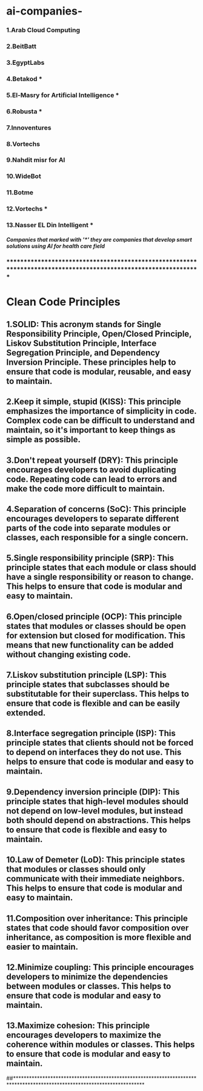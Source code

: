 # ai-companies-
### 1.Arab Cloud Computing
### 2.BeitBatt
### 3.EgyptLabs
### 4.Betakod *
### 5.El-Masry for Artificial Intelligence *
### 6.Robusta *
### 7.Innoventures
### 8.Vortechs
### 9.Nahdit misr for AI
### 10.WideBot
### 11.Botme
### 12.Vortechs *
### 13.Nasser EL Din Intelligent *
##### Companies that marked with '*' they are companies that develop smart solutions using AI for health care field
### ***************************************************************************************************************
# Clean Code Principles 
## 1.SOLID: This acronym stands for Single Responsibility Principle, Open/Closed Principle, Liskov Substitution Principle, Interface Segregation Principle, and Dependency Inversion Principle. These principles help to ensure that code is modular, reusable, and easy to maintain.

## 2.Keep it simple, stupid (KISS): This principle emphasizes the importance of simplicity in code. Complex code can be difficult to understand and maintain, so it's important to keep things as simple as possible.

## 3.Don't repeat yourself (DRY): This principle encourages developers to avoid duplicating code. Repeating code can lead to errors and make the code more difficult to maintain.

## 4.Separation of concerns (SoC): This principle encourages developers to separate different parts of the code into separate modules or classes, each responsible for a single concern.

## 5.Single responsibility principle (SRP): This principle states that each module or class should have a single responsibility or reason to change. This helps to ensure that code is modular and easy to maintain.

## 6.Open/closed principle (OCP): This principle states that modules or classes should be open for extension but closed for modification. This means that new functionality can be added without changing existing code.

## 7.Liskov substitution principle (LSP): This principle states that subclasses should be substitutable for their superclass. This helps to ensure that code is flexible and can be easily extended.

## 8.Interface segregation principle (ISP): This principle states that clients should not be forced to depend on interfaces they do not use. This helps to ensure that code is modular and easy to maintain.

## 9.Dependency inversion principle (DIP): This principle states that high-level modules should not depend on low-level modules, but instead both should depend on abstractions. This helps to ensure that code is flexible and easy to maintain.

## 10.Law of Demeter (LoD): This principle states that modules or classes should only communicate with their immediate neighbors. This helps to ensure that code is modular and easy to maintain.

## 11.Composition over inheritance: This principle states that code should favor composition over inheritance, as composition is more flexible and easier to maintain.

## 12.Minimize coupling: This principle encourages developers to minimize the dependencies between modules or classes. This helps to ensure that code is modular and easy to maintain.

## 13.Maximize cohesion: This principle encourages developers to maximize the coherence within modules or classes. This helps to ensure that code is modular and easy to maintain.
##*************************************************************************************************************************
